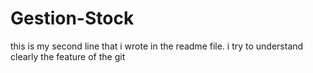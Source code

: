 # Gestion-Stock
this is my second line that i wrote in the readme file. i try to understand clearly the feature of the git
